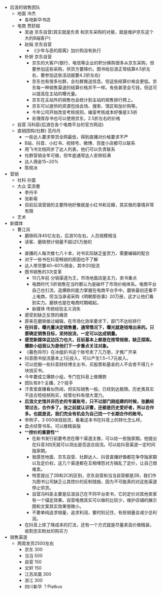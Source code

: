 - 后浪的销售团队
    - 地面 冷杰
        - 各地新华书店
    - 电商 贾舒超
        - 吴迪  京东自营(其实就是负责 和京东采购的对接，就是维护京东这个大的B端客户)
        - 赵娟  京东自营
            - 《少年与恶的距离》加价购没有执行
        - 朴妍 京东自营
            - 京东的大客户(银行、电信等企业的积分换购很多从京东采购，但要参加这些采购，供货方要降价。图书给后浪正常结算4.5折左右，要参加这些活动就要4.2折左右)
            - 京东也有很多社群，会社群推送信息。但这些结算价格会更低。京东每一种销售渠道的结算价格并不一样。有些甚至会亏钱，但这可以提高在主站的曝光量。
            - 京东在主站外的销售也会统计到主站的销售排行榜上。
            - 京东可以提供的资源包括会场、搜索、馆区和加价购等。
            - 今年公司开始改变考核规则，编室考核成本好像是3.5折
            - 处理库存书也可以使用京东，2.5折左右的价格
    - 自营 冯科臣(后浪在各个电商平台的官方网店)
    - 直销团购(社群) 范丹丹
        - 一些达人要求带货全网最低，得到直播对价格要求不严
        - B站、抖音、小红书、视频号、微博、百度小店都可以联系
        - 用飞书文档同步了达人列表，他们可以负责联系
        - 社群营销全年可做，但年底通常达人安排较满
        - 达人佣金15~20%
        - 陈晓冰
- 营销
    - 社科 孙震
    - 大众 栾添惠
        - 李丹平
        - 张新瑜
        - 目前后浪营销的主要阵地好像就是小红书和豆瓣，其实做的事情非常有限
    - 艺术
- 新媒体
    - 曹江凤
        - 磨铁码洋40亿左右，后浪10左右，人员规模相当
        - 读客、磨铁预计销量不超过5万册的
        - 
        - 直播的人每次推七八十本，对书实际缺乏鉴赏力，需要编辑的配合
        - 对于一些书在抖音畅销的原因也不了解
        - 达人带货要40~60%佣金，其中20投流
        - 图书销售的3次变革
            - 10几年前 分销渠道为王，市场地面店是主力，卖书重点
            - 电商时代 5折销售在当时都认为是破坏了市场价格体系。电商平台自己也引流，造爆款的能力掌握在电商平台手中。磨铁最初还看不上电商，但当当承诺采购《明朝那些事》20万册，这才让他们看到实力。磨铁也是在电商时期崛起。
            - 新媒体  传统经验主义消失
        - 感受到缺乏反馈的痛苦
        - 原来在磨铁做过编辑，在市场化效率要求下，部门不达标转行
        - **在抖音，曝光量决定销售量，通常情况下，曝光就是钱堆出来的。只要确定销售目标，坚持投流，一定可以达成销量。**
        - **感觉新媒体这边压力也大，目前基本上都是在按常规做，缺乏探索。爆款小组我认为是他们下一步重点关注对象。**
        - 《暮色将尽》在冰姐扒书这个账号卖了几万册，才推广开来
        - 抖音图书投流基本上1元投入，可以产生1.5~1.7元收入。
        - 可以挖掘一些抖音财经博主出书，买股票和基金的人不会舍不得几十块钱买书。
        - 今年要成立爆款小组，专门在抖音上做爆款
        - 团队有8个主播，2个投手
        - 汗青堂直播看似热闹，但实际销售一般，已经到达极限。历史类其实不适合短视频购买，经管社科有很大潜力。
        - **后浪文史馆并非历史的专属账号，只不过部门刚组建的时候，张鹏经常过去，合作多了。张之前就认识曹，还都是历史爱好者，所以合作多。也就是说，我们完全有机会为自己找一个长期合作的账号。**
        - 举例子，3 000块钱投流，看看这本书在抖音上的转化怎么样。
        - 盘点经管书系，可以推精装版
        - **^^控价的重要性^^**
            - 在新书发行前要考虑在哪个渠道主推，可以给一些独家期。他提出在抖音3四天就可以测出是否适合投流。可以给抖音渠道一定时间独家期。
            - 我感觉地面、京东自营、社群达人、抖音直播好像都在争夺独家期以及定价权，这几个渠道都在互相埋怨对方搞乱了定价，让自己很难卖。
            - 特意提出了2B和2C的区别，京东自营和当当自营都是2B，我们作为图书公司缺乏让其控价的反制措施，因为不可能真的对这些渠道停止供货。
            - 自营冯科臣主要是后浪自己在不同平台卖书，它的定价对其他卖家有一个锚定效果。自营电商其实可以做的比较少，维护店铺的展示图和文案其实效果很微小。
            - 不要单纯追求销量，追求利润，要时刻记住，有些销量会减少总利润。
        - 在抖音上除了降成本的打法，还有一个方式就是尽量卖高价做精装，收割忠实粉丝的购买力
- 销售渠道
    - 两周发货2500左右
        - 京东  300
        - 当当 500
        - 自营 150
        - 文轩 150
        - 江苏凤凰 300
        - 浙江 300 
        - 四川新华 ？Piatkus
